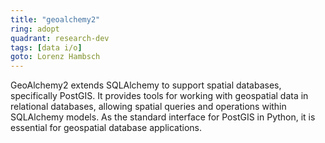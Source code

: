 ```yaml
---
title: "geoalchemy2"
ring: adopt
quadrant: research-dev
tags: [data i/o]
goto: Lorenz Hambsch
---
```


GeoAlchemy2 extends SQLAlchemy to support spatial databases, specifically PostGIS. It provides tools for working with geospatial data in relational databases, allowing spatial queries and operations within SQLAlchemy models. As the standard interface for PostGIS in Python, it is essential for geospatial database applications.
